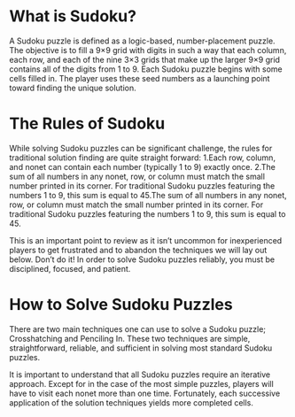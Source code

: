 # What is Sudoku?

A Sudoku puzzle is defined as a logic-based, number-placement puzzle. The objective is to fill a 9×9 grid with digits in such a way that each column, each row, and each of the nine 3×3 grids that make up the larger 9×9 grid contains all of the digits from 1 to 9. Each Sudoku puzzle begins with some cells filled in. The player uses these seed numbers as a launching point toward finding the unique solution.

# The Rules of Sudoku

While solving Sudoku puzzles can be significant challenge, the rules for traditional solution finding are quite straight forward:
1.Each row, column, and nonet can contain each number (typically 1 to 9) exactly once.
2.The sum of all numbers in any nonet, row, or column must match the small number printed in its corner. For traditional Sudoku puzzles featuring the numbers 1 to 9, this sum is equal to 45.The sum of all numbers in any nonet, row, or column must match the small number printed in its corner. For traditional Sudoku puzzles featuring the numbers 1 to 9, this sum is equal to 45.

This is an important point to review as it isn’t uncommon for inexperienced players to get frustrated and to abandon the techniques we will lay out below. Don’t do it! In order to solve Sudoku puzzles reliably, you must be disciplined, focused, and patient.

# How to Solve Sudoku Puzzles

There are two main techniques one can use to solve a Sudoku puzzle; Crosshatching and Penciling In. These two techniques are simple, straightforward, reliable, and sufficient in solving most standard Sudoku puzzles.

It is important to understand that all Sudoku puzzles require an iterative approach. Except for in the case of the most simple puzzles, players will have to visit each nonet more than one time. Fortunately, each successive application of the solution techniques yields more completed cells.
